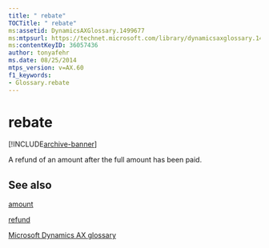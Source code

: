 ```yaml
---
title: " rebate"
TOCTitle: " rebate"
ms:assetid: DynamicsAXGlossary.1499677
ms:mtpsurl: https://technet.microsoft.com/library/dynamicsaxglossary.1499677(v=AX.60)
ms:contentKeyID: 36057436
author: tonyafehr
ms.date: 08/25/2014
mtps_version: v=AX.60
f1_keywords:
- Glossary.rebate
---
```


# rebate


[!INCLUDE[archive-banner](includes/archive-banner.md)]

A refund of an amount after the full amount has been paid.

## See also

[amount](amount.md)

[refund](refund.md)

[Microsoft Dynamics AX glossary](glossary/microsoft-dynamics-ax-glossary.md)

  


